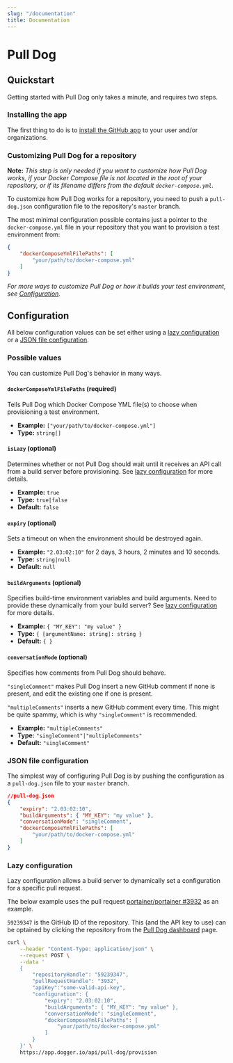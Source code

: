 ```yaml
---
slug: "/documentation"
title: Documentation
---
```


# Pull Dog

## Quickstart
Getting started with Pull Dog only takes a minute, and requires two steps.

### Installing the app
The first thing to do is to <a rel="nofollow" href="https://github.com/apps/pull-dog/installations/new">install the GitHub app</a> to your user and/or organizations.

### Customizing Pull Dog for a repository
**Note:** *This step is only needed if you want to customize how Pull Dog works, if your Docker Compose file is not located in the root of your repository, or if its filename differs from the default `docker-compose.yml`.*

To customize how Pull Dog works for a repository, you need to push a `pull-dog.json` configuration file to the repository's `master` branch.

The most minimal configuration possible contains just a pointer to the `docker-compose.yml` file in your repository that you want to provision a test environment from:

```json
{
    "dockerComposeYmlFilePaths": [
        "your/path/to/docker-compose.yml"
    ]
}
```

_For more ways to customize Pull Dog or how it builds your test environment, see <a href="#configuration">Configuration</a>._

## Configuration
All below configuration values can be set either using a <a href="#lazy-configuration">lazy configuration</a> or a <a href="#json-file-configuration">JSON file configuration</a>.

### Possible values
You can customize Pull Dog's behavior in many ways.

#### `dockerComposeYmlFilePaths` (required)
Tells Pull Dog which Docker Compose YML file(s) to choose when provisioning a test environment.

- **Example:** `["your/path/to/docker-compose.yml"]`
- **Type:** `string[]`

#### `isLazy` (optional)
Determines whether or not Pull Dog should wait until it receives an API call from a build server before provisioning. See <a href="#lazy-configuration">lazy configuration</a> for more details.

- **Example:** `true`
- **Type:** `true|false`
- **Default:** `false`

#### `expiry` (optional)
Sets a timeout on when the environment should be destroyed again.

- **Example:** `"2.03:02:10"` for 2 days, 3 hours, 2 minutes and 10 seconds.
- **Type:** `string|null`
- **Default:** `null`

#### `buildArguments` (optional)
Specifies build-time environment variables and build arguments. Need to provide these dynamically from your build server? See <a href="#lazy-configuration">lazy configuration</a> for more details.

- **Example:** `{ "MY_KEY": "my value" }`
- **Type:** `{ [argumentName: string]: string }`
- **Default:** `{ }`

#### `conversationMode` (optional)
Specifies how comments from Pull Dog should behave. 

`"singleComment"` makes Pull Dog insert a new GitHub comment if none is present, and edit the existing one if one is present.

`"multipleComments"` inserts a new GitHub comment every time. This might be quite spammy, which is why `"singleComment"` is recommended.

- **Example:** `"multipleComments"`
- **Type:** `"singleComment"|"multipleComments"`
- **Default:** `"singleComment"`

### JSON file configuration
The simplest way of configuring Pull Dog is by pushing the configuration as a `pull-dog.json` file to your `master` branch.

```json
//pull-dog.json
{
    "expiry": "2.03:02:10",
    "buildArguments": { "MY_KEY": "my value" },
    "conversationMode": "singleComment",
    "dockerComposeYmlFilePaths": [ 
        "your/path/to/docker-compose.yml" 
    ]
}
```

### Lazy configuration
Lazy configuration allows a build server to dynamically set a configuration for a specific pull request.

The below example uses the pull request <a href="https://github.com/portainer/portainer/pull/3932" rel="nofollow">portainer/portainer #3932</a> as an example.

`59239347` is the GitHub ID of the repository. This (and the API key to use) can be optained by clicking the repository from the <a href="/dashboard/pull-dog">Pull Dog dashboard</a> page.

```bash
curl \
    --header "Content-Type: application/json" \
    --request POST \
    --data '
    {
        "repositoryHandle": "59239347",
        "pullRequestHandle": "3932", 
        "apiKey":"some-valid-api-key", 
        "configuration": {
            "expiry": "2.03:02:10",
            "buildArguments": { "MY_KEY": "my value" },
            "conversationMode": "singleComment",
            "dockerComposeYmlFilePaths": [
                "your/path/to/docker-compose.yml"
            ]
        }
    }' \
    https://app.dogger.io/api/pull-dog/provision
```